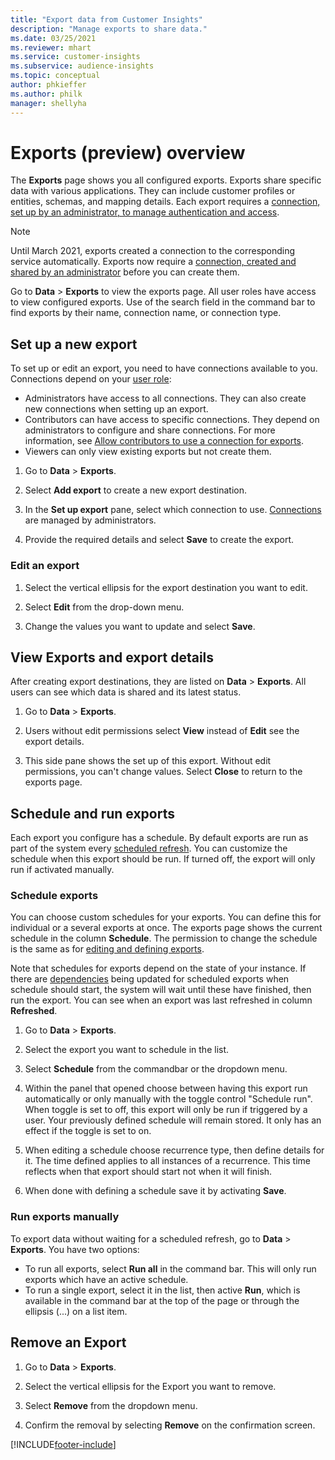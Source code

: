 ```yaml
---
title: "Export data from Customer Insights"
description: "Manage exports to share data."
ms.date: 03/25/2021
ms.reviewer: mhart
ms.service: customer-insights
ms.subservice: audience-insights
ms.topic: conceptual
author: phkieffer
ms.author: philk
manager: shellyha
---
```


# Exports (preview) overview

The **Exports** page shows you all configured exports. Exports share specific data with various applications. They can include customer profiles or entities, schemas, and mapping details. Each export requires a [connection, set up by an administrator, to manage authentication and access](connections.md).

> [!NOTE]
> Until March 2021, exports created a connection to the corresponding service automatically. Exports now require a [connection, created and shared by an administrator](connections.md) before you can create them.

Go to **Data** > **Exports** to view the exports page. All user roles have access to view configured exports. Use of the search field in the command bar to find exports by their name, connection name, or connection type.

## Set up a new export

To set up or edit an export, you need to have connections available to you. Connections depend on your [user role](permissions.md):
- Administrators have access to all connections. They can also create new connections when setting up an export.
- Contributors can have access to specific connections. They depend on administrators to configure and share connections. For more information, see [Allow contributors to use a connection for exports](connections.md#allow-contributors-to-use-a-connection-for-exports).
- Viewers can only view existing exports but not create them.

1. Go to **Data** > **Exports**.

1. Select **Add export** to create a new export destination.

1. In the **Set up export** pane, select which connection to use. [Connections](connections.md) are managed by administrators. 

1. Provide the required details and select **Save** to create the export.

### Edit an export

1. Select the vertical ellipsis for the export destination you want to edit.

1. Select **Edit** from the drop-down menu.

1. Change the values you want to update and select **Save**.

## View Exports and export details

After creating export destinations, they are listed on **Data** > **Exports**. All users can see which data is shared and its latest status.

1. Go to **Data** > **Exports**.

1. Users without edit permissions select **View** instead of **Edit** see the export details.

1. This side pane shows the set up of this export. Without edit permissions, you can't change values. Select **Close** to return to the exports page.

## Schedule and run exports

Each export you configure has a schedule. By default exports are run as part of the system every [scheduled refresh](system.md#schedule-tab). You can customize the schedule when this export should be run. If turned off, the export will only run if activated manually.

### Schedule exports
You can choose custom schedules for your exports. You can define this for individual or a several exports at once. The exports page shows the current schedule in the column **Schedule**. The permission to change the schedule is the same as for [editing and defining exports](export-destinations.md#set-up-a-new-export). 

Note that schedules for exports depend on the state of your instance. If there are [dependencies](system.md#refresh-policies) being updated for scheduled exports when schedule should start, the system will wait until these have finished, then run the export. You can see when an export was last refreshed in column **Refreshed**.

1. Go to **Data** > **Exports**.

1. Select the export you want to schedule in the list.

1. Select **Schedule** from the commandbar or the dropdown menu.

1. Within the panel that opened choose between having this export run automatically or only manually with the toggle control "Schedule run". When toggle is set to off, this export will only be run if triggered by a user. Your previously defined schedule will remain stored. It only has an effect if the toggle is set to on.

1. When editing a schedule choose recurrence type, then define details for it. The time defined applies to all instances of a recurrence. This time reflects when that export should start not when it will finish.

1. When done with defining a schedule save it by activating **Save**.

### Run exports manually
To export data without waiting for a scheduled refresh, go to **Data** > **Exports**. You have two options:

- To run all exports, select **Run all** in the command bar. This will only run exports which have an active schedule.
- To run a single export, select it in the list, then active **Run**, which is available in the command bar at the top of the page or through the ellipsis (...) on a list item.

## Remove an Export

1. Go to **Data** > **Exports**.

1. Select the vertical ellipsis for the Export you want to remove.

1. Select **Remove** from the dropdown menu.

1. Confirm the removal by selecting **Remove** on the confirmation screen.


[!INCLUDE[footer-include](../includes/footer-banner.md)]
